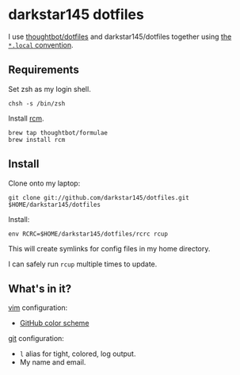 darkstar145 dotfiles
====================

I use [thoughtbot/dotfiles](https://github.com/thoughtbot/dotfiles) and
darkstar145/dotfiles together using [the `*.local` convention][dot-local].

[dot-local]:
http://robots.thoughtbot.com/manage-team-and-personal-dotfiles-together-with-rcm

Requirements
------------

Set zsh as my login shell.

    chsh -s /bin/zsh

Install [rcm](https://github.com/mike-burns/rcm).

    brew tap thoughtbot/formulae
    brew install rcm

Install
-------

Clone onto my laptop:

    git clone git://github.com/darkstar145/dotfiles.git $HOME/darkstar145/dotfiles

Install:

    env RCRC=$HOME/darkstar145/dotfiles/rcrc rcup

This will create symlinks for config files in my home directory.

I can safely run `rcup` multiple times to update.

What's in it?
-------------

[vim](http://www.vim.org/) configuration:

* [GitHub color scheme](https://github.com/acarapetis/vim-colors-github)

[git](http://git-scm.com/) configuration:

* `l` alias for tight, colored, log output.
* My name and email.
